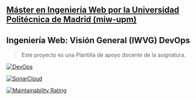 ## [Máster en Ingeniería Web por la Universidad Politécnica de Madrid (miw-upm)](http://miw.etsisi.upm.es)
## Ingeniería Web: Visión General (IWVG) DevOps
> Este proyecto es una Plantilla de apoyo docente de la asignatura.


[![DevOps](https://github.com/bdmariobd/iwvg-devops-blanco-mario/actions/workflows/test-app.yml/badge.svg)](https://github.com/bdmariobd/iwvg-devops-blanco-mario/actions/workflows/test-app.yml)

[![SonarCloud](https://sonarcloud.io/images/project_badges/sonarcloud-white.svg)](https://sonarcloud.io/summary/new_code?id=iwvg-devops-blanco-mario)

[![Maintainability Rating](https://sonarcloud.io/api/project_badges/measure?project=iwvg-devops-blanco-mario&metric=sqale_rating)](https://sonarcloud.io/summary/new_code?id=iwvg-devops-blanco-mario)


